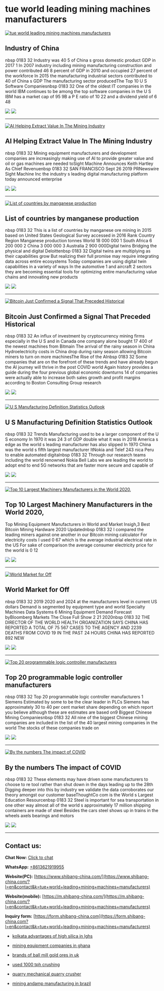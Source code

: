 # tue world leading mining machines manufacturers

<a href="https://swt.shibang-china.com/?l=en&img&k=tue+world+leading+mining+machines+manufacturers" target="_blank">![tue world leading mining machines manufacturers](http://static.shibang-china.com/all-800x300/63.jpg)</a>

## Industry of China
nbsp 0183 32 Industry was 40 5 of China s gross domestic product GDP in 2017 1 In 2007 industry including mining manufacturing construction and power contributed 46 8 percent of GDP in 2010 and occupied 27 percent of the workforce In 2015 the manufacturing industrial sectors contributed to 40 of China s GDP The manufacturing sector producedThe Top 10 U S Software Companiesnbsp 0183 32 One of the oldest IT companies in the world IBM continues to be among the top software companies in the U S IBM has a market cap of 95 9B a P E ratio of 10 22 and a dividend yield of 6 48


<a href="https://whatsapp.shibangsoft.com/WhatsApp.php" target="_blank" title="WhatsApp">![](http://static.shibang-china.com/icon/whatsapp.png)</a> <a href="https://swt.shibang-china.com/?l=en&icon&k=tue+world+leading+mining+machines+manufacturers" target="_blank">![](http://static.shibang-china.com/icon/chat-en.png)</a>

---

<a href="https://swt.shibang-china.com/?l=en&img&k=tue+world+leading+mining+machines+manufacturers" target="_blank">![AI Helping Extract Value In The Mining Industry](http://static.shibang-china.com/all-800x300/397.jpg)</a>

## AI Helping Extract Value In The Mining Industry
nbsp 0183 32 Mining equipment manufacturers and development companies are increasingly making use of AI to provide greater value and oil or gas machines are needed toSight Machine Announces Keith Hartley As Chief Revenuenbsp 0183 32 SAN FRANCISCO Sept 26 2019 PRNewswire  Sight Machine Inc the industry s leading digital manufacturing platform today announced enterprise


<a href="https://whatsapp.shibangsoft.com/WhatsApp.php" target="_blank" title="WhatsApp">![](http://static.shibang-china.com/icon/whatsapp.png)</a> <a href="https://swt.shibang-china.com/?l=en&icon&k=tue+world+leading+mining+machines+manufacturers" target="_blank">![](http://static.shibang-china.com/icon/chat-en.png)</a>

---

<a href="https://swt.shibang-china.com/?l=en&img&k=tue+world+leading+mining+machines+manufacturers" target="_blank">![List of countries by manganese production](http://static.shibang-china.com/all-800x300/778.jpg)</a>

## List of countries by manganese production
nbsp 0183 32 This is a list of countries by manganese ore mining in 2015 based on United States Geological Survey accessed in 2016 Rank Country Region Manganese production tonnes World 18 000 000 1 South Africa 6 200 000 2 China 3 000 000 3 Australia 2 900 000Digital twins Bridging the physical and digital Deloittenbsp 0183 32 Digital twins are multiplying as their capabilities grow But realizing their full promise may require integrating data across entire ecosystems Today companies are using digital twin capabilities in a variety of ways In the automotive 1 and aircraft 2 sectors they are becoming essential tools for optimizing entire manufacturing value chains and innovating new products


<a href="https://whatsapp.shibangsoft.com/WhatsApp.php" target="_blank" title="WhatsApp">![](http://static.shibang-china.com/icon/whatsapp.png)</a> <a href="https://swt.shibang-china.com/?l=en&icon&k=tue+world+leading+mining+machines+manufacturers" target="_blank">![](http://static.shibang-china.com/icon/chat-en.png)</a>

---

<a href="https://swt.shibang-china.com/?l=en&img&k=tue+world+leading+mining+machines+manufacturers" target="_blank">![Bitcoin Just Confirmed a Signal That Preceded Historical](http://static.shibang-china.com/all-800x300/727.jpg)</a>

## Bitcoin Just Confirmed a Signal That Preceded Historical
nbsp 0183 32 An influx of investment by cryptocurrency mining firms especially in the U S and in Canada one company alone bought 17 400 of the newest machines from Bitmain The arrival of the rainy season in China Hydroelectricity costs in China drop during rainy season allowing Bitcoin miners to turn on more machinesThe Rise of the AInbsp 0183 32 Some companies that are on the forefront of these trends and have already begun the AI journey will thrive in the post COVID world Again history provides a guide during the four previous global economic downturns 14 of companies were actually able to increase both sales growth and profit margins according to Boston Consulting Group research


<a href="https://whatsapp.shibangsoft.com/WhatsApp.php" target="_blank" title="WhatsApp">![](http://static.shibang-china.com/icon/whatsapp.png)</a> <a href="https://swt.shibang-china.com/?l=en&icon&k=tue+world+leading+mining+machines+manufacturers" target="_blank">![](http://static.shibang-china.com/icon/chat-en.png)</a>

---

<a href="https://swt.shibang-china.com/?l=en&img&k=tue+world+leading+mining+machines+manufacturers" target="_blank">![U S Manufacturing Definition Statistics Outlook](http://static.shibang-china.com/all-800x300/392.jpg)</a>

## U S Manufacturing Definition Statistics Outlook
nbsp 0183 32 Trends Manufacturing used to be a larger component of the U S economy In 1970 it was 24 3 of GDP double what it was in 2018 America s edge as the world s leading manufacturer has also slipped In 1970 China was the world s fifth largest manufacturer ItNokia and Telef 243 nica Peru to enable automated digitalnbsp 0183 32 Through our research teams including the world renowned Nokia Bell Labs we are leading the world to adopt end to end 5G networks that are faster more secure and capable of


<a href="https://whatsapp.shibangsoft.com/WhatsApp.php" target="_blank" title="WhatsApp">![](http://static.shibang-china.com/icon/whatsapp.png)</a> <a href="https://swt.shibang-china.com/?l=en&icon&k=tue+world+leading+mining+machines+manufacturers" target="_blank">![](http://static.shibang-china.com/icon/chat-en.png)</a>

---

<a href="https://swt.shibang-china.com/?l=en&img&k=tue+world+leading+mining+machines+manufacturers" target="_blank">![Top 10 Largest Machinery Manufacturers in the World 2020,](http://static.shibang-china.com/all-800x300/784.jpg)</a>

## Top 10 Largest Machinery Manufacturers in the World 2020,
Top Mining Equipment Manufacturers in World and Market Insigh,3 Best Bitcoin Mining Hardware 2020 Updatednbsp 0183 32 I compared the leading miners against one another in our Bitcoin mining calculator For electricity costs I used 0 67 which is the average industrial electrical rate in the US For sake of comparison the average consumer electricity price for the world is 0 12


<a href="https://whatsapp.shibangsoft.com/WhatsApp.php" target="_blank" title="WhatsApp">![](http://static.shibang-china.com/icon/whatsapp.png)</a> <a href="https://swt.shibang-china.com/?l=en&icon&k=tue+world+leading+mining+machines+manufacturers" target="_blank">![](http://static.shibang-china.com/icon/chat-en.png)</a>

---

<a href="https://swt.shibang-china.com/?l=en&img&k=tue+world+leading+mining+machines+manufacturers" target="_blank">![World Market for Off](http://static.shibang-china.com/all-800x300/1336.jpg)</a>

## World Market for Off
nbsp 0183 32 2019 2020 and 2024 at the manufacturers level in current US dollars Demand is segmented by equipment type and world Specialty Machines Data Systems 6 Mining Equipment Demand Forecast byBloomberg Markets The Close Full Show 2 21 2020nbsp 0183 32 THE DIRECTOR OF THE WORLD HEALTH ORGANIZATION SAYS CHINA HAS REPORTED A TOTAL OF 75 567 CASES TO THE AGENCY AND 2239 DEATHS FROM COVID 19 IN THE PAST 24 HOURS CHINA HAS REPORTED 892 NEW


<a href="https://whatsapp.shibangsoft.com/WhatsApp.php" target="_blank" title="WhatsApp">![](http://static.shibang-china.com/icon/whatsapp.png)</a> <a href="https://swt.shibang-china.com/?l=en&icon&k=tue+world+leading+mining+machines+manufacturers" target="_blank">![](http://static.shibang-china.com/icon/chat-en.png)</a>

---

<a href="https://swt.shibang-china.com/?l=en&img&k=tue+world+leading+mining+machines+manufacturers" target="_blank">![Top 20 programmable logic controller manufacturers](http://static.shibang-china.com/all-800x300/1507.jpg)</a>

## Top 20 programmable logic controller manufacturers
nbsp 0183 32 Top 20 programmable logic controller manufacturers 1 Siemens Estimated by some to be the clear leader in PLCs Siemens has approximately 30 to 40 per cent market share depending on which report you believe although these are estimates are based on9 Biggest Chinese Mining Companiesnbsp 0183 32 All nine of the biggest Chinese mining companies are included in the list of the 40 largest mining companies in the world The stocks of these companies trade on


<a href="https://whatsapp.shibangsoft.com/WhatsApp.php" target="_blank" title="WhatsApp">![](http://static.shibang-china.com/icon/whatsapp.png)</a> <a href="https://swt.shibang-china.com/?l=en&icon&k=tue+world+leading+mining+machines+manufacturers" target="_blank">![](http://static.shibang-china.com/icon/chat-en.png)</a>

---

<a href="https://swt.shibang-china.com/?l=en&img&k=tue+world+leading+mining+machines+manufacturers" target="_blank">![By the numbers The impact of COVID](http://static.shibang-china.com/all-800x300/1250.jpg)</a>

## By the numbers The impact of COVID
nbsp 0183 32 These elements may have driven some manufacturers to choose to re tool rather than shut down in the days leading up to the 28th Digging deeper into this by industry we validate the data corroborates our theory amongst our customer baseThoughtCo com is the World s Largest Education Resourcenbsp 0183 32 Steel is important for sea transportation in one other way almost all of the world s approximately 17 million shipping containers are made of steel Besides the cars steel shows up in trains in the wheels axels bearings and motors


<a href="https://whatsapp.shibangsoft.com/WhatsApp.php" target="_blank" title="WhatsApp">![](http://static.shibang-china.com/icon/whatsapp.png)</a> <a href="https://swt.shibang-china.com/?l=en&icon&k=tue+world+leading+mining+machines+manufacturers" target="_blank">![](http://static.shibang-china.com/icon/chat-en.png)</a>

---
## Contact us:

**Chat Now:** [Click to chat](https://swt.shibang-china.com?l=en&contact&k=tue+world+leading+mining+machines+manufacturers)

**WhatsApp:**  [+8613621919955](https://whatsapp.shibangsoft.com/WhatsApp.php)

**Website(PC):** [https://www.shibang-china.com/](https://www.shibang-china.com/?l=en&contact&k=tue+world+leading+mining+machines+manufacturers)

**Website(mobile):** [https://m.shibang-china.com/](https://m.shibang-china.com/?l=en&contact&k=tue+world+leading+mining+machines+manufacturers)

**Inquiry form:** [https://form.shibang-china.com](https://form.shibang-china.com?l=en&contact&k=tue+world+leading+mining+machines+manufacturers)

* [kolkata advantages of high silica in lghs](../163/kolkata%20advantages%20of%20high%20silica%20in%20lghs.md)

* [mining equipment companies in ghana](../169/mining%20equipment%20companies%20in%20ghana.md)

* [brands of ball mill gold ores in uk](../162/brands%20of%20ball%20mill%20gold%20ores%20in%20uk.md)

* [used 1000 tph crushing](../162/used%201000%20tph%20crushing.md)

* [quarry mechanical quarry crusher](../166/quarry%20mechanical%20quarry%20crusher.md)

* [mining andamp manufacturing in brazil](../163/mining%20andamp%20manufacturing%20in%20brazil.md)